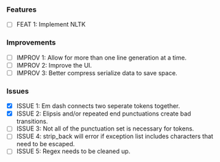 ### Features

- [ ] FEAT 1: Implement NLTK

### Improvements

- [ ] IMPROV 1: Allow for more than one line generation at a time.
- [ ] IMPROV 2: Improve the UI.
- [ ] IMPROV 3: Better compress serialize data to save space.

### Issues

- [X] ISSUE 1: Em dash connects two seperate tokens together.
- [X] ISSUE 2: Elipsis and/or repeated end punctuations create bad transitions.
- [ ] ISSUE 3: Not all of the punctuation set is necessary for tokens.
- [ ] ISSUE 4: strip_back will error if exception list includes characters that need to be escaped.
- [ ] ISSUE 5: Regex needs to be cleaned up.